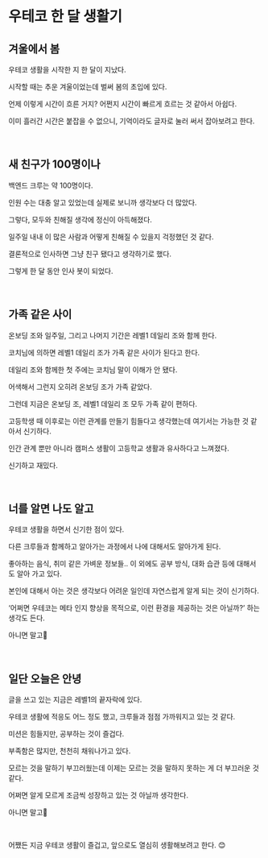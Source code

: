 # 우테코 한 달 생활기

## 겨울에서 봄

우테코 생활을 시작한 지 한 달이 지났다.

시작할 때는 추운 겨울이었는데 벌써 봄의 초입에 있다.

언제 이렇게 시간이 흐른 거지? 어쩐지 시간이 빠르게 흐르는 것 같아서 아쉽다.

이미 흘러간 시간은 붙잡을 수 없으니, 기억이라도 글자로 눌러 써서 잡아보려고 한다.

<br>

## 새 친구가 100명이나

백엔드 크루는 약 100명이다.

인원 수는 대충 알고 있었는데 실제로 보니까 생각보다 더 많았다.

그렇다, 모두와 친해질 생각에 정신이 아득해졌다.

일주일 내내 이 많은 사람과 어떻게 친해질 수 있을지 걱정했던 것 같다.

결론적으로 인사하면 그냥 친구 됐다고 생각하기로 했다.

그렇게 한 달 동안 인사 봇이 되었다.

<br>

## 가족 같은 사이

온보딩 조와 일주일, 그리고 나머지 기간은 레벨1 데일리 조와 함께 한다.

코치님에 의하면 레벨1 데일리 조가 가족 같은 사이가 된다고 한다.

데일리 조와 함께한 첫 주에는 코치님 말이 이해가 안 됐다.

어색해서 그런지 오히려 온보딩 조가 가족 같았다.

그런데 지금은 온보딩 조, 레벨1 데일리 조 모두 가족 같이 편하다.

고등학생 때 이후로는 이런 관계를 만들기 힘들다고 생각했는데 여기서는 가능한 것 같아서 신기하다.

인간 관계 뿐만 아니라 캠퍼스 생활이 고등학교 생활과 유사하다고 느껴졌다.

신기하고 재밌다.

<br>

## 너를 알면 나도 알고

우테코 생활을 하면서 신기한 점이 있다.

다른 크루들과 함께하고 알아가는 과정에서 나에 대해서도 알아가게 된다.

좋아하는 음식, 취미 같은 가벼운 정보들.. 이 외에도 공부 방식, 대화 습관 등에 대해서도 알아 가고 있다.

본인에 대해서 아는 것은 생각보다 어려운 일인데 자연스럽게 알게 되는 것이 신기하다.

‘어쩌면 우테코는 메타 인지 향상을 목적으로, 이런 환경을 제공하는 것은 아닐까?’ 하는 생각도 든다.

아니면 말고🤔

<br>

## 일단 오늘은 안녕

글을 쓰고 있는 지금은 레벨1의 끝자락에 있다.

우테코 생활에 적응도 어느 정도 했고, 크루들과 점점 가까워지고 있는 것 같다.


미션은 힘들지만, 공부하는 것이 즐겁다.

부족함은 많지만, 천천히 채워나가고 있다.

모르는 것을 말하기 부끄러웠는데 이제는 모르는 것을 말하지 못하는 게 더 부끄러운 것 같다.

어쩌면 알게 모르게 조금씩 성장하고 있는 것 아닐까 생각한다.

아니면 말고🤔

<br>

어쨌든 지금 우테코 생활이 즐겁고, 앞으로도 열심히 생활해보려고 한다. 😊
